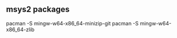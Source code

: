 msys2 packages
--------------

pacman -S mingw-w64-x86_64-minizip-git
pacman -S mingw-w64-x86_64-zlib